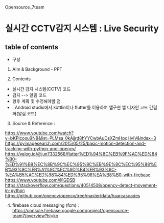 Opensource_7team
# 실시간 CCTV감지 시스템 : Live Security

## table of contents
* 구성
1. Aim & Background - PPT

2. Contents
- 실시간 감지 시스템(CCTV) 코드
- 감지 --> 알림 코드
- 향후 계획 및 수정해야할 점
- 
    : Android studio에서 kottlin이나 flutter를 이용하여 앱구현
    앱 디자인
    코드 간결화(알림 코드)
3. Source & Reference : 

https://www.youtube.com/watch?v=bKPIcoou9N8&list=PLMsa_0kAjjrd8hYYCwbAuDsXZmHpqHvlV&index=3
https://pyimagesearch.com/2015/05/25/basic-motion-detection-and-tracking-with-python-and-opencv/
https://velog.io/@jun7332568/flutter%ED%94%8C%EB%9F%AC%ED%84%B0-%ED%91%B8%EC%8B%9C%EC%95%8C%EB%9E%8C%EC%95%88%EB%93%9C%EB%A1%9C%EC%9D%B4%EB%93%9C-%EA%B5%AC%ED%98%84%ED%95%98%EA%B8%B0-with-firebase​
https://www.youtube.com/@GDSB​
https://stackoverflow.com/questions/40514508/opencv-detect-movement-in-python​
https://github.com/opencv/opencv/tree/master/data/haarcascades​

4. firebase cloud messaging (fcm)
: https://console.firebase.google.com/project/opensource-team7/overview?hl=ko
